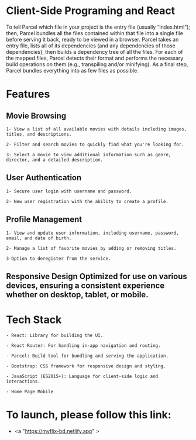 # Client-Side Programing and React

To tell Parcel which file in your project is the entry file (usually “index.html”); then, Parcel bundles all the files contained within that file into a single file before serving it back, ready to be viewed in a browser.
Parcel takes an entry file, lists all of its dependencies (and any dependencies of those dependencies), then builds a dependency tree of all the files. For each of the mapped files, Parcel detects their format and performs the necessary build operations on them (e.g., transpiling and/or minifying). As a final step, Parcel bundles everything into as few files as possible.

# Features

 ## Movie Browsing
    1- View a list of all available movies with details including images, titles, and descriptions.

    2- Filter and search movies to quickly find what you're looking for.

    3- Select a movie to view additional information such as genre, director, and a detailed description.

 ## User Authentication
    1- Secure user login with username and password.

    2- New user registration with the ability to create a profile.

 ## Profile Management
    1- View and update user information, including username, password, email, and date of birth.

    2- Manage a list of favorite movies by adding or removing titles.

    3-Option to deregister from the service.

 ## Responsive Design Optimized for use on various devices, ensuring a consistent experience whether on desktop, tablet, or mobile.


 # Tech Stack

    - React: Library for building the UI.

    - React Router: For handling in-app navigation and routing.

    - Parcel: Build tool for bundling and serving the application.

    - Bootstrap: CSS framework for responsive design and styling.

    - JavaScript (ES2015+): Language for client-side logic and interactions.

    - Home Page Mobile

  # To launch, please follow this link:
  
  - <a  "https://myflix-bd.netlify.app" ></a>
